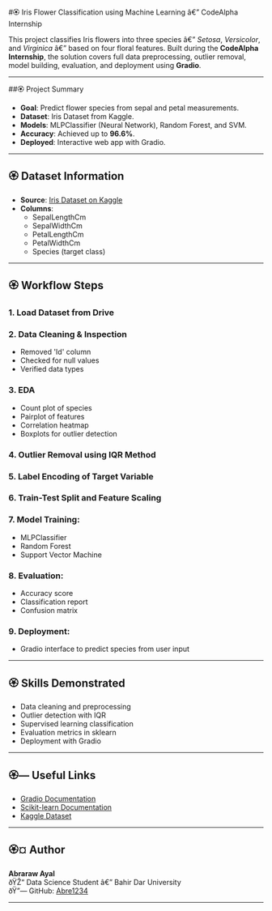 
#🏵 Iris Flower Classification using Machine Learning â€” CodeAlpha Internship

This project classifies Iris flowers into three species â€” *Setosa*, *Versicolor*, and *Virginica* â€” based on four floral features. Built during the **CodeAlpha Internship**, the solution covers full data preprocessing, outlier removal, model building, evaluation, and deployment using **Gradio**.

---

##🏵 Project Summary

- **Goal**: Predict flower species from sepal and petal measurements.
- **Dataset**: Iris Dataset from Kaggle.
- **Models**: MLPClassifier (Neural Network), Random Forest, and SVM.
- **Accuracy**: Achieved up to **96.6%**.
- **Deployed**: Interactive web app with Gradio.

---

## 🏵 Dataset Information

- **Source**: [Iris Dataset on Kaggle](https://www.kaggle.com/datasets/uciml/iris)
- **Columns**:
  - SepalLengthCm
  - SepalWidthCm
  - PetalLengthCm
  - PetalWidthCm
  - Species (target class)

---

## 🏵 Workflow Steps

### 1. Load Dataset from Drive

### 2. Data Cleaning & Inspection
- Removed 'Id' column
- Checked for null values
- Verified data types

### 3. EDA
- Count plot of species
- Pairplot of features
- Correlation heatmap
- Boxplots for outlier detection

### 4. Outlier Removal using IQR Method

### 5. Label Encoding of Target Variable

### 6. Train-Test Split and Feature Scaling

### 7. Model Training:
- MLPClassifier
- Random Forest
- Support Vector Machine

### 8. Evaluation:
- Accuracy score
- Classification report
- Confusion matrix

### 9. Deployment:
- Gradio interface to predict species from user input

---

## 🏵  Skills Demonstrated

- Data cleaning and preprocessing
- Outlier detection with IQR
- Supervised learning classification
- Evaluation metrics in sklearn
- Deployment with Gradio

---

## 🏵— Useful Links

- [Gradio Documentation](https://gradio.app/)
- [Scikit-learn Documentation](https://scikit-learn.org/)
- [Kaggle Dataset](https://www.kaggle.com/datasets/uciml/iris)

---

## 🏵¤ Author

**Abraraw Ayal**  
ðŸŽ“ Data Science Student â€” Bahir Dar University  
ðŸ”— GitHub: [Abre1234](https://github.com/Abre1234)

---

